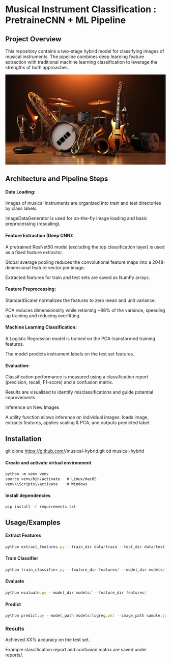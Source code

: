 
# Musical Instrument Classification : PretraineCNN + ML Pipeline


## Project Overview

This repository contains a two-stage hybrid model for classifying images of musical instruments. The pipeline combines deep learning feature extraction with traditional machine learning classification to leverage the strengths of both approaches.




![App Screenshot](https://raw.githubusercontent.com/bhaktii1802/Hybrid_models/main/pngtree-3d-rendered-musical-instruments-image_3886080.jpg)


## Architecture and Pipeline Steps

#### Data Loading: 

Images of musical instruments are organized into train and test directories by class labels.

ImageDataGenerator is used for on-the-fly image loading and basic preprocessing (rescaling).

#### Feature Extraction (Deep CNN):

A pretrained ResNet50 model (excluding the top classification layer) is used as a fixed feature extractor.

Global average pooling reduces the convolutional feature maps into a 2048-dimensional feature vector per image.

Extracted features for train and test sets are saved as NumPy arrays.

#### Feature Preprocessing:

StandardScaler normalizes the features to zero mean and unit variance.

PCA reduces dimensionality while retaining ~98% of the variance, speeding up training and reducing overfitting.

#### Machine Learning Classification:

A Logistic Regression model is trained on the PCA-transformed training features.

The model predicts instrument labels on the test set features.

#### Evaluation:

Classification performance is measured using a classification report (precision, recall, F1-score) and a confusion matrix.

Results are visualized to identify misclassifications and guide potential improvements.

Inference on New Images

A utility function allows inference on individual images: loads image, extracts features, applies scaling & PCA, and outputs predicted label.




## Installation
git clone https://github.com/<your-username>/musical-hybrid.git
cd musical-hybrid

#### Create and activate virtual environment
```
python -m venv venv
source venv/bin/activate   # Linux/macOS
venv\\Scripts\\activate    # Windows
```

#### Install dependencies
```
pip install -r requirements.txt
```
## Usage/Examples
####  Extract Features
```javascript
python extract_features.py --train_dir data/train --test_dir data/test --output_dir features/
```
#### Train Classifier
```javascript
python train_classifier.py --feature_dir features/ --model_dir models/
```
#### Evaluate
```javascript
python evaluate.py --model_dir models/ --feature_dir features/
```

####  Predict
```javascript
python predict.py --model_path models/logreg.pkl --image_path sample.jpg

```


### Results

Achieved XX% accuracy on the test set.

Example classification report and confusion matrix are saved under reports/.
